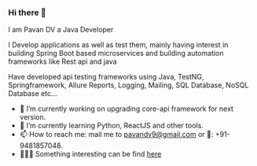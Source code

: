 ### Hi there 👋

I am Pavan DV a Java Developer

I Develop applications as well as test them, mainly having interest in building Spring Boot based microservices and building automation frameworks like Rest api and java

Have developed api testing frameworks using Java, TestNG, Springframework, Allure Reports, Logging, Mailing, SQL Database, NoSQL Database etc...

- 🔭 I’m currently working on upgrading core-api framework for next version.
- 🌱 I’m currently learning Python, ReactJS and other tools.
- 📫 How to reach me: mail me to pavandv9@gmail.com or 📱: +91-9481857048.
- 🕵🏻‍♂️ Something interesting can be find [here](https://pavandv9.gitbook.io/)

<!--
**pavandv9/pavandv9** is a ✨ _special_ ✨ repository because its `README.md` (this file) appears on your GitHub profile.

Here are some ideas to get you started:

- ...
- 👯 I’m looking to collaborate on ...
- 🤔 I’m looking for help with ...
- 💬 Ask me about ...
- 😄 Pronouns: ...
- ⚡ Fun fact: ...
-->
